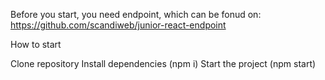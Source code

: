 Before you start, you need endpoint, which can be fonud on: https://github.com/scandiweb/junior-react-endpoint

How to start

Clone repository
Install dependencies (npm i)
Start the project (npm start)

